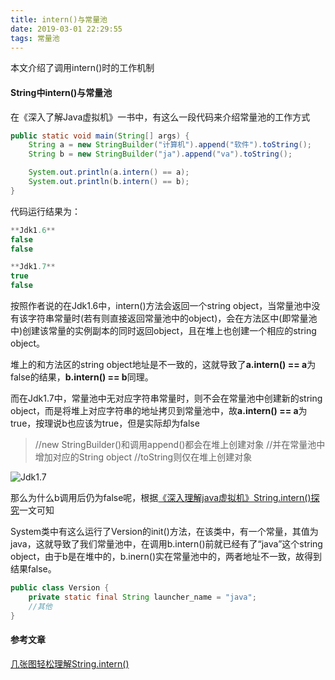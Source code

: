 ```yaml
---
title: intern()与常量池
date: 2019-03-01 22:29:55
tags: 常量池
---
```


本文介绍了调用intern()时的工作机制

<!-- more -->

#### String中intern()与常量池

在《深入了解Java虚拟机》一书中，有这么一段代码来介绍常量池的工作方式



```java
public static void main(String[] args) {
    String a = new StringBuilder("计算机").append("软件").toString();
    String b = new StringBuilder("ja").append("va").toString();

    System.out.println(a.intern() == a);
    System.out.println(b.intern() == b);
}
```



代码运行结果为：

```java
**Jdk1.6**
false   
false	

**Jdk1.7**
true
false
```



按照作者说的在Jdk1.6中，intern()方法会返回一个string object，当常量池中没有该字符串常量时(若有则直接返回常量池中的object)，会在方法区中(即常量池中)创建该常量的实例副本的同时返回object，且在堆上也创建一个相应的string object。

堆上的和方法区的string object地址是不一致的，这就导致了**a.intern() == a**为false的结果，**b.intern() == b**同理。



而在Jdk1.7中，常量池中无对应字符串常量时，则不会在常量池中创建新的string object，而是将堆上对应字符串的地址拷贝到常量池中，故**a.intern() == a**为true，按理说b也应该为true，但是实际却为false

> //new StringBuilder()和调用append()都会在堆上创建对象
> //并在常量池中增加对应的String object
> //toString则仅在堆上创建对象

![Jdk1.7](http://ww1.sinaimg.cn/large/006S5wgFgy1g18gt5lqxej30p20ge0sz.jpg)



那么为什么b调用后仍为false呢，根据[《深入理解java虚拟机》String.intern()探究](http://http://baijiahao.baidu.com/s?id=1568390319555291)一文可知

System类中有这么运行了Version的init()方法，在该类中，有一个常量，其值为java，这就导致了我们常量池中，在调用b.intern()前就已经有了“java”这个string object，由于b是在堆中的，b.inern()实在常量池中的，两者地址不一致，故得到结果false。

```java
public class Version {
    private static final String launcher_name = "java";
 	//其他   
}
```



#### 参考文章

[几张图轻松理解String.intern()](https://blog.csdn.net/soonfly/article/details/70147205)













